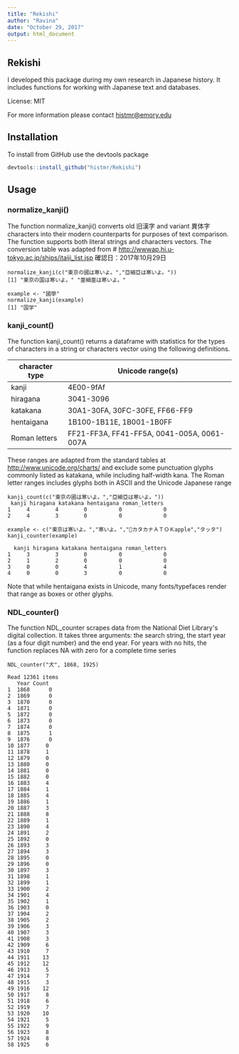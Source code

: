 ```yaml
---
title: "Rekishi"
author: "Ravina"
date: "October 29, 2017"
output: html_document
---
```

## Rekishi

I developed this package during my own research in Japanese history. It includes functions for working with Japanese text and databases.

License: MIT

For more information please contact histmr@emory.edu

## Installation

To install from GitHub use the devtools package

```r eval=FALSE}
devtools::install_github("histmr/Rekishi")
```
## Usage

### normalize_kanji()

The function normalize_kanji() converts old 旧漢字 and variant 異体字 characters into their modern counterparts for purposes of text comparison. The function supports both literal strings and characters vectors. The conversion table was adapted from # http://wwwap.hi.u-tokyo.ac.jp/ships/itaiji_list.jsp 確認日：2017年10月29日

```{r}
normalize_kanji(c("東京の國は寒いよ。","亞細亞は寒いよ。"))
[1] "東京の国は寒いよ。" "亜細亜は寒いよ。" 

example <- "國學"
normalize_kanji(example)
[1] "国学"
```
### kanji_count()

The function kanji_count() returns a dataframe with statistics for the types of characters in a string or characters vector using the following definitions.

 character type         | Unicode range(s)
--- | ---
 kanji                  | 4E00-9fAf
 hiragana               | 3041-3096
 katakana               | 30A1-30FA, 30FC-30FE, FF66-FF9
 hentaigana             | 1B100-1B11E, 1B001-1B0FF
 Roman letters          | FF21-FF3A, FF41-FF5A, 0041-005A, 0061-007A


These ranges are adapted from the standard tables at http://www.unicode.org/charts/ and exclude some punctuation glyphs commonly listed as katakana, while including half-width kana. The Roman letter ranges includes glyphs both in ASCII and the Unicode Japanese range 

```{r}
kanji_count(c("東京の國は寒いよ。","亞細亞は寒いよ。"))
 kanji hiragana katakana hentaigana roman_letters
1     4        4        0          0             0
2     4        3        0          0             0

example <- c("東京は寒いよ。","寒いよ。","𛄃カタカナＡＴＯＫapple","タッタ")
kanji_counter(example)

  kanji hiragana katakana hentaigana roman_letters
1     3        3        0          0             0
2     1        2        0          0             0
3     0        0        4          1             4
4     0        0        3          0             0
```

Note that while hentaigana exists in Unicode, many fonts/typefaces render that range as boxes or other glyphs.

### NDL_counter()

The function NDL_counter scrapes data from the National Diet Library's digital collection. It takes three arguments: the search string, the start year (as a four digit number) and the end year. For years with no hits, the function replaces NA with zero for a complete time series

```{r}
NDL_counter("犬", 1868, 1925)

Read 12361 items
   Year Count
1  1868      0
2  1869      0
3  1870      0
4  1871      0
5  1872      0
6  1873      0
7  1874      0
8  1875      1
9  1876      0
10 1877     0
11 1878     1
12 1879     0
13 1880     0
14 1881     0
15 1882     0
16 1883     4
17 1884     1
18 1885     4
19 1886     1
20 1887     3
21 1888     8
22 1889     1
23 1890     4
24 1891     2
25 1892     0
26 1893     3
27 1894     3
28 1895     0
29 1896     0
30 1897     3
31 1898     1
32 1899     1
33 1900     2
34 1901     4
35 1902     1
36 1903     0
37 1904     2
38 1905     2
39 1906     3
40 1907     3
41 1908     3
42 1909     6
43 1910     7
44 1911    13
45 1912    12
46 1913     5
47 1914     7
48 1915     3
49 1916    12
50 1917     8
51 1918     6
52 1919     7
53 1920    10
54 1921     5
55 1922     9
56 1923     8
57 1924     8
58 1925     6
```
